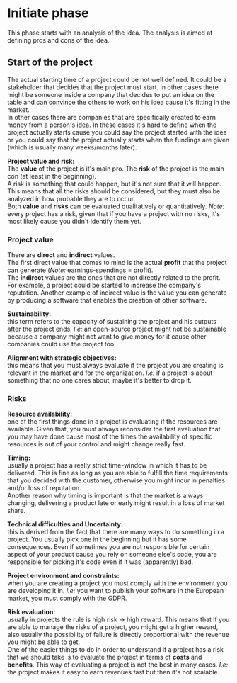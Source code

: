 # Initiate phase

This phase starts with an analysis of the idea. The analysis is aimed at defining pros and cons of the idea.

## Start of the project

The actual starting time of a project could be not well defined. It could be a stakeholder that decides that the project must start. In other cases there might be someone inside a company that decides to put an idea on the table and can convince the others to work on his idea cause it's fitting in the market.  
In other cases there are companies that are specifically created to earn money from a person's idea. In these cases it's hard to define when the project actually starts cause you could say the project started with the idea or you could say that the project actually starts when the fundings are given (which is usually many weeks/months later).  

**Project value and risk:**  
The **value** of the project is it's main pro. The **risk** of the project is the main con (at least in the beginning).  
A risk is something that could happen, but it's not sure that it will happen. This means that all the risks should be considered, but they must also be analyzed in how probable they are to occur.  
Both **value** and **risks** can be evaluated qualitatively or quantitatively. *Note:* every project has a risk, given that if you have a project with no risks, it's most likely cause you didn't identify them yet.

### Project value  

There are **direct** and **indirect** values.  
The first direct value that comes to mind is the actual **profit** that the project can generate (*Note:* earnings-spendings = profit).  
The **indirect** values are the ones that are not directly related to the profit. For example, a project could be started to increase the company's reputation. Another example of indirect value is the value you can generate by producing a software that enables the creation of other software.

**Sustainability:**  
this term refers to the capacity of sustaining the project and his outputs after the project ends. *I.e:* an open-source project might not be sustainable because a company might not want to give money for it cause other companies could use the project too.

**Alignment with strategic objectives:**  
this means that you must always evaluate if the project you are creating is relevant in the market and for the organization. *I.e:* if a project is about something that no one cares about, maybe it's better to drop it.

### Risks

**Resource availability:**  
one of the first things done in a project is evaluating if the resources are available. Given that, you must always reconsider the first evaluation that you may have done cause most of the times the availability of specific resources is out of your control and might change really fast.

**Timing:**  
usually a project has a really strict time-window in which it has to be delivered. This is fine as long as you are able to fulfill the time requirements that you decided with the customer, otherwise you might incur in penalties and/or loss of reputation.  
Another reason why timing is important is that the market is always changing, delivering a product late or early might result in a loss of market share.

**Technical difficulties and Uncertainty:**  
this is derived from the fact that there are many ways to do something in a project. You usually pick one in the beginning but it has some consequences. Even if sometimes you are not responsible for certain aspect of your product cause you rely on someone else's code, you are responsible for picking it's code even if it was (apparently) bad.

**Project environment and constraints:**  
when you are creating a project you must comply with the environment you are developing it in. *I.e:* you want to publish your software in the European market, you must comply with the GDPR.

**Risk evaluation:**  
usually in projects the rule is high risk -> high reward. This means that if you are able to manage the risks of a project, you might get a higher reward, also usually the possibility of failure is directly proportional with the revenue you might be able to get.  
One of the easier things to do in order to understand if a project has a risk that we should take is to evaluate the project in terms of **costs** and **benefits**. This way of evaluating a project is not the best in many cases. *I.e:* the project makes it easy to earn revenues fast but then it's not scalable.
